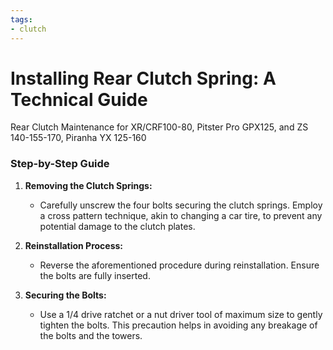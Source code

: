 ```yaml
---
tags:
- clutch
---
```


# Installing Rear Clutch Spring: A Technical Guide

Rear Clutch Maintenance for XR/CRF100-80, Pitster Pro GPX125, and ZS 140-155-170, Piranha YX 125-160

### Step-by-Step Guide

1. **Removing the Clutch Springs:**
   - Carefully unscrew the four bolts securing the clutch springs. Employ a cross pattern technique, akin to changing a car tire, to prevent any potential damage to the clutch plates.

2. **Reinstallation Process:**
   - Reverse the aforementioned procedure during reinstallation. Ensure the bolts are fully inserted.

3. **Securing the Bolts:**
   - Use a 1/4 drive ratchet or a nut driver tool of maximum size to gently tighten the bolts. This precaution helps in avoiding any breakage of the bolts and the towers.
